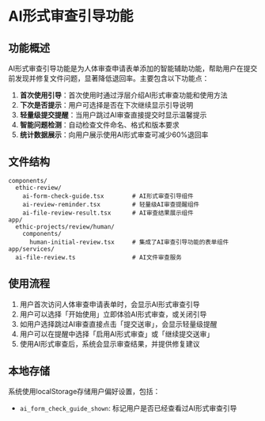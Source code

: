 # AI形式审查引导功能

## 功能概述

AI形式审查引导功能是为人体审查申请表单添加的智能辅助功能，帮助用户在提交前发现并修复文件问题，显著降低退回率。主要包含以下功能点：

1. **首次使用引导**：首次使用时通过浮层介绍AI形式审查功能和使用方法
2. **下次是否提示**：用户可选择是否在下次继续显示引导说明
3. **轻量级提交提醒**：当用户跳过AI审查直接提交时显示温馨提示
4. **智能问题检测**：自动检查文件命名、格式和版本要求
5. **统计数据展示**：向用户展示使用AI形式审查可减少60%退回率

## 文件结构

```
components/
  ethic-review/
    ai-form-check-guide.tsx        # AI形式审查引导组件
    ai-review-reminder.tsx         # 轻量级AI审查提醒组件
    ai-file-review-result.tsx      # AI审查结果展示组件
app/
  ethic-projects/review/human/
    components/
      human-initial-review.tsx     # 集成了AI审查引导功能的表单组件
app/services/
  ai-file-review.ts                # AI文件审查服务
```

## 使用流程

1. 用户首次访问人体审查申请表单时，会显示AI形式审查引导
2. 用户可以选择「开始使用」立即体验AI形式审查，或关闭引导
3. 如用户选择跳过AI审查直接点击「提交送审」，会显示轻量级提醒
4. 用户可以在提醒中选择「启用AI形式审查」或「继续提交送审」
5. 使用AI形式审查后，系统会显示审查结果，并提供修复建议

## 本地存储

系统使用localStorage存储用户偏好设置，包括：

- `ai_form_check_guide_shown`: 标记用户是否已经查看过AI形式审查引导 